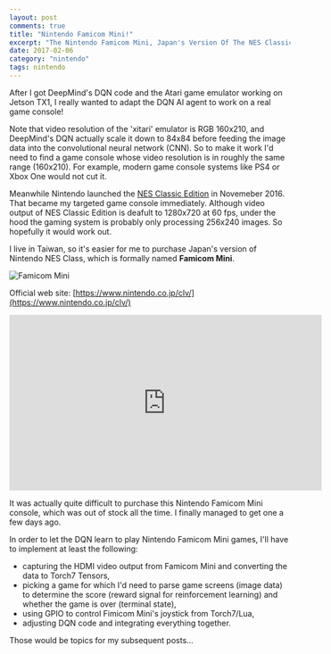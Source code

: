 ```yaml
---
layout: post
comments: true
title: "Nintendo Famicom Mini!"
excerpt: "The Nintendo Famicom Mini, Japan's Version Of The NES Classic Edition."
date: 2017-02-06
category: "nintendo"
tags: nintendo
---
```


After I got DeepMind's DQN code and the Atari game emulator working on Jetson TX1, I really wanted to adapt the DQN AI agent to work on a real game console!

Note that video resolution of the 'xitari' emulator is RGB 160x210, and DeepMind's DQN actually scale it down to 84x84 before feeding the image data into the convolutional neural network (CNN). So to make it work I'd need to find a game console whose video resolution is in roughly the same range (160x210). For example, modern game console systems like PS4 or Xbox One would not cut it.

Meanwhile Nintendo launched the [NES Classic Edition](http://www.nintendo.com/nes-classic/) in Novemeber 2016. That became my targeted game console immediately. Although video output of NES Classic Edition is deafult to 1280x720 at 60 fps, under the hood the gaming system is probably only processing 256x240 images. So hopefully it would work out.

I live in Taiwan, so it's easier for me to purchase Japan's version of Nintendo NES Class, which is formally named **Famicom Mini**.

![Famicom Mini](https://www.nintendo.co.jp/clv/images/spec/spec_top_main.png)

Official web site: [https://www.nintendo.co.jp/clv/](https://www.nintendo.co.jp/clv/)

<iframe width="560" height="315" src="https://www.youtube.com/embed/364Fc9K_ydI" frameborder="0" allowfullscreen></iframe>

It was actually quite difficult to purchase this Nintendo Famicom Mini console, which was out of stock all the time. I finally managed to get one a few days ago.

In order to let the DQN learn to play Nintendo Famicom Mini games, I'll have to implement at least the following:

* capturing the HDMI video output from Famicom Mini and converting the data to Torch7 Tensors,
* picking a game for which I'd need to parse game screens (image data) to determine the score (reward signal for reinforcement learning) and whether the game is over (terminal state),
* using GPIO to control Fimicom Mini's joystick from Torch7/Lua,
* adjusting DQN code and integrating everything together.

Those would be topics for my subsequent posts...

